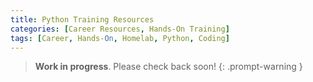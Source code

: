 ```yaml
---
title: Python Training Resources
categories: [Career Resources, Hands-On Training]
tags: [Career, Hands-On, Homelab, Python, Coding]
---
```


> **Work in progress**. Please check back soon!
{: .prompt-warning }

